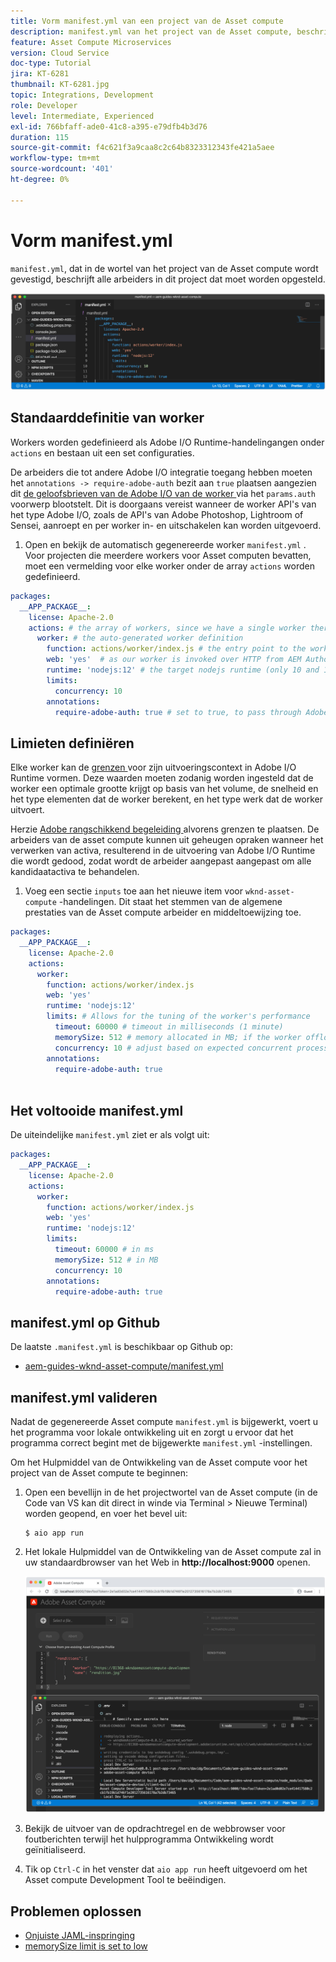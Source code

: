 ```yaml
---
title: Vorm manifest.yml van een project van de Asset compute
description: manifest.yml van het project van de Asset compute, beschrijft alle arbeiders in dit project dat moet worden opgesteld.
feature: Asset Compute Microservices
version: Cloud Service
doc-type: Tutorial
jira: KT-6281
thumbnail: KT-6281.jpg
topic: Integrations, Development
role: Developer
level: Intermediate, Experienced
exl-id: 766bfaff-ade0-41c8-a395-e79dfb4b3d76
duration: 115
source-git-commit: f4c621f3a9caa8c2c64b8323312343fe421a5aee
workflow-type: tm+mt
source-wordcount: '401'
ht-degree: 0%

---
```


# Vorm manifest.yml

`manifest.yml`, dat in de wortel van het project van de Asset compute wordt gevestigd, beschrijft alle arbeiders in dit project dat moet worden opgesteld.

![ manifest.yml ](./assets/manifest/manifest.png)

## Standaarddefinitie van worker

Workers worden gedefinieerd als Adobe I/O Runtime-handelingangen onder `actions` en bestaan uit een set configuraties.

De arbeiders die tot andere Adobe I/O integratie toegang hebben moeten het `annotations -> require-adobe-auth` bezit aan `true` plaatsen aangezien dit [ de geloofsbrieven van de Adobe I/O van de worker ](https://experienceleague.adobe.com/docs/asset-compute/using/extend/develop-custom-application.html#access-adobe-apis) via het `params.auth` voorwerp blootstelt. Dit is doorgaans vereist wanneer de worker API&#39;s van het type Adobe I/O, zoals de API&#39;s van Adobe Photoshop, Lightroom of Sensei, aanroept en per worker in- en uitschakelen kan worden uitgevoerd.

1. Open en bekijk de automatisch gegenereerde worker `manifest.yml` . Voor projecten die meerdere workers voor Asset computen bevatten, moet een vermelding voor elke worker onder de array `actions` worden gedefinieerd.

```yml
packages:
  __APP_PACKAGE__:
    license: Apache-2.0
    actions: # the array of workers, since we have a single worker there is only one entry beneath actions
      worker: # the auto-generated worker definition
        function: actions/worker/index.js # the entry point to the worker 
        web: 'yes'  # as our worker is invoked over HTTP from AEM Author service
        runtime: 'nodejs:12' # the target nodejs runtime (only 10 and 12 are supported)
        limits:
          concurrency: 10
        annotations:
          require-adobe-auth: true # set to true, to pass through Adobe I/O access token/client id via params.auth in the worker, typically required when the worker calls out to Adobe I/O APIs such as the Adobe Photoshop, Lightroom or Sensei APIs.
```

## Limieten definiëren

Elke worker kan de [ grenzen ](https://www.adobe.io/apis/experienceplatform/runtime/docs.html#!adobedocs/adobeio-runtime/master/guides/system_settings.md) voor zijn uitvoeringscontext in Adobe I/O Runtime vormen. Deze waarden moeten zodanig worden ingesteld dat de worker een optimale grootte krijgt op basis van het volume, de snelheid en het type elementen dat de worker berekent, en het type werk dat de worker uitvoert.

Herzie [ Adobe rangschikkend begeleiding ](https://experienceleague.adobe.com/docs/asset-compute/using/extend/develop-custom-application.html#sizing-workers) alvorens grenzen te plaatsen. De arbeiders van de asset compute kunnen uit geheugen opraken wanneer het verwerken van activa, resulterend in de uitvoering van Adobe I/O Runtime die wordt gedood, zodat wordt de arbeider aangepast aangepast om alle kandidaatactiva te behandelen.

1. Voeg een sectie `inputs` toe aan het nieuwe item voor `wknd-asset-compute` -handelingen. Dit staat het stemmen van de algemene prestaties van de Asset compute arbeider en middeltoewijzing toe.

```yml
packages:
  __APP_PACKAGE__:
    license: Apache-2.0
    actions: 
      worker:
        function: actions/worker/index.js 
        web: 'yes' 
        runtime: 'nodejs:12'
        limits: # Allows for the tuning of the worker's performance
          timeout: 60000 # timeout in milliseconds (1 minute)
          memorySize: 512 # memory allocated in MB; if the worker offloads heavy computational work to other Web services this number can be reduced
          concurrency: 10 # adjust based on expected concurrent processing and timeout 
        annotations:
          require-adobe-auth: true
           
```

## Het voltooide manifest.yml

De uiteindelijke `manifest.yml` ziet er als volgt uit:

```yml
packages:
  __APP_PACKAGE__:
    license: Apache-2.0
    actions: 
      worker:
        function: actions/worker/index.js 
        web: 'yes' 
        runtime: 'nodejs:12'
        limits:
          timeout: 60000 # in ms
          memorySize: 512 # in MB
          concurrency: 10 
        annotations:
          require-adobe-auth: true
```

## manifest.yml op Github

De laatste `.manifest.yml` is beschikbaar op Github op:

+ [ aem-guides-wknd-asset-compute/manifest.yml](https://github.com/adobe/aem-guides-wknd-asset-compute/blob/master/manifest.yml)


## manifest.yml valideren

Nadat de gegenereerde Asset compute `manifest.yml` is bijgewerkt, voert u het programma voor lokale ontwikkeling uit en zorgt u ervoor dat het programma correct begint met de bijgewerkte `manifest.yml` -instellingen.

Om het Hulpmiddel van de Ontwikkeling van de Asset compute voor het project van de Asset compute te beginnen:

1. Open een bevellijn in de het projectwortel van de Asset compute (in de Code van VS kan dit direct in winde via Terminal > Nieuwe Terminal) worden geopend, en voer het bevel uit:

   ```
   $ aio app run
   ```

1. Het lokale Hulpmiddel van de Ontwikkeling van de Asset compute zal in uw standaardbrowser van het Web in __http://localhost:9000__ openen.

   ![ de looppas van de audio app ](assets/environment-variables/aio-app-run.png)

1. Bekijk de uitvoer van de opdrachtregel en de webbrowser voor foutberichten terwijl het hulpprogramma Ontwikkeling wordt geïnitialiseerd.
1. Tik op `Ctrl-C` in het venster dat `aio app run` heeft uitgevoerd om het Asset compute Development Tool te beëindigen.

## Problemen oplossen

+ [Onjuiste JAML-inspringing](../troubleshooting.md#incorrect-yaml-indentation)
+ [memorySize limit is set to low](../troubleshooting.md#memorysize-limit-is-set-too-low)
